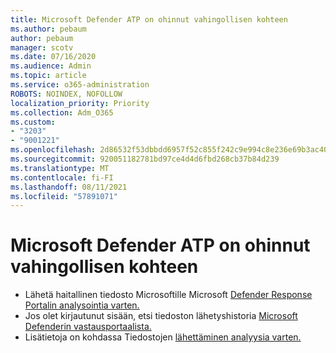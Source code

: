 ```yaml
---
title: Microsoft Defender ATP on ohinnut vahingollisen kohteen
ms.author: pebaum
author: pebaum
manager: scotv
ms.date: 07/16/2020
ms.audience: Admin
ms.topic: article
ms.service: o365-administration
ROBOTS: NOINDEX, NOFOLLOW
localization_priority: Priority
ms.collection: Adm_O365
ms.custom:
- "3203"
- "9001221"
ms.openlocfilehash: 2d86532f53dbbdd6957f52c855f242c9e994c8e236e69b3ac40800e4bce97d85
ms.sourcegitcommit: 920051182781bd97ce4d4d6fbd268cb37b84d239
ms.translationtype: MT
ms.contentlocale: fi-FI
ms.lasthandoff: 08/11/2021
ms.locfileid: "57891071"
---
```

# <a name="microsoft-defender-atp-missed-a-malicious-item"></a>Microsoft Defender ATP on ohinnut vahingollisen kohteen

- Lähetä haitallinen tiedosto Microsoftille Microsoft [Defender Response Portalin analysointia varten.](https://www.microsoft.com/wdsi/filesubmission/) 
- Jos olet kirjautunut sisään, etsi tiedoston lähetyshistoria [Microsoft Defenderin vastausportaalista.](https://www.microsoft.com/wdsi/submissionhistory)
- Lisätietoja on kohdassa Tiedostojen [lähettäminen analyysia varten.](https://docs.microsoft.com/windows/security/threat-protection/intelligence/submission-guide)